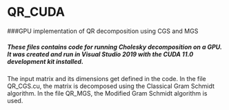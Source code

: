 # QR_CUDA
###GPU implementation of QR decomposition using CGS and MGS

##### These files contains code for running Cholesky decomposition on a GPU. It was created and run in Visual Studio 2019 with the CUDA 11.0 development kit installed.

The input matrix and its dimensions get defined in the code. In the file QR_CGS.cu, the matrix is decomposed using the Classical Gram Schmidt algorithm. In the file QR_MGS, the Modified Gram Schmidt algorithm is used.

